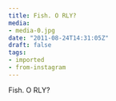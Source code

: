 ```yaml
---
title: Fish. O RLY?
media:
- media-0.jpg
date: "2011-08-24T14:31:05Z"
draft: false
tags:
- imported
- from-instagram
---
```

Fish. O RLY?

